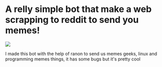 <h1>A relly simple bot that make a web scrapping to reddit to send you memes!</h1>

<img src="https://media.discordapp.net/attachments/809999884820021252/817980281080250368/unknown.png?width=537&height=458">

<p>I made this bot with the help of ranon to send us memes geeks, linux and programming memes things, it has some bugs but it's pretty cool</p>
